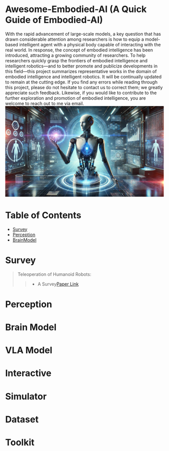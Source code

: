 # Awesome-Embodied-AI (A Quick Guide of Embodied-AI)
With the rapid advancement of large-scale models, a key question that has drawn considerable attention among researchers is how to equip a model-based intelligent agent with a physical body capable of interacting with the real world. In response, the concept of embodied intelligence has been introduced, attracting a growing community of researchers. To help researchers quickly grasp the frontiers of embodied intelligence and intelligent robotics—and to better promote and publicize developments in this field—this project summarizes representative works in the domain of embodied intelligence and intelligent robotics. It will be continually updated to remain at the cutting edge. If you find any errors while reading through this project, please do not hesitate to contact us to correct them; we greatly appreciate such feedback. Likewise, if you would like to contribute to the further exploration and promotion of embodied intelligence, you are welcome to reach out to me via email.
![cover](Assets/cover.png)

# Table of Contents
- [Survey](Survey)
- [Perception](Perception)
- [BrainModel](BrainModel)


# **Survey**

> Teleoperation of Humanoid Robots: 
>> - A Survey[Paper Link](https://arxiv.org/pdf/2301.04317)

# **Perception**

# **Brain Model**

# VLA Model

# Interactive

# Simulator

# Dataset

# Toolkit
